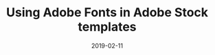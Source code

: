 ---
layout: post
title: Using Adobe Fonts in Adobe Stock templates
date: 2019-02-11
categories: publication
root: /work/
description: Font workflows in Photoshop, Illustrator and InDesign
redirect: https://blog.adobe.com/en/2019/02/11/using-adobe-fonts-in-adobe-stock-templates#gs.l1q9rj
---